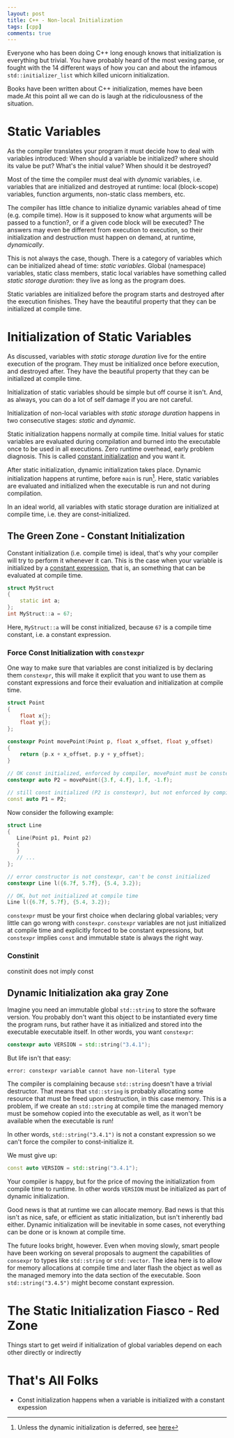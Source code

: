 ```yaml
---
layout: post
title: C++ - Non-local Initialization
tags: [cpp]
comments: true
---
```


Everyone who has been doing C++ long enough knows that
initialization is everything but trivial. You have probably heard of the
most vexing parse, or fought with the 14 different ways of how you can and
about the infamous `std::initializer_list` which killed unicorn
initialization.

Books have been written about C++ initialization, memes have been made.At
this point all we can do is laugh at the ridiculousness of the situation.

# Static Variables

As the compiler translates your program it must decide how to deal with
variables introduced: When should a variable be initialized? where
should its value be put? What's the initial value? When should it be
destroyed?

Most of the time the compiler must deal with _dynamic_ variables, i.e.
variables that are initialized and destroyed at runtime: local
(block-scope) variables, function arguments, non-static class members,
etc.

The compiler has little chance to initialize dynamic variables ahead of
time (e.g. compile time). How is it supposed to know what arguments will
be passed to a function?, or if a given code block will be executed? The answers may even be different from
execution to execution, so their initialization and destruction must
happen on demand, at runtime, _dynamically_.

This is not always the case, though. There is a category of variables
which can be initialized ahead of time: _static
variables_. Global (namespace) variables, static class members, static
local variables have something called _static storage duration_: they live
as long as the program does.

Static variables are initialized before the program starts and destroyed
after the execution finishes. They have the beautiful property that they
can be initialized at compile time.

# Initialization of Static Variables

As discussed, variables with _static storage duration_ live for the entire
execution of the program. They must be initialized once before execution,
and destroyed after. They have the beautiful property that they can be
initialized at compile time.

Initialization of static variables should be simple but off course it
isn't. And, as always, you can do a lot of self damage if you are not
careful.

Initialization of non-local variables with _static storage duration_
happens in two consecutive stages: _static_ and _dynamic_.

Static initialization happens normally at compile time. Initial
values for static variables are evaluated during compilation and burned
into the executable once to be used in all executions. Zero runtime
overhead, early problem diagnosis. This is called
[constant
initialization](https://en.cppreference.com/w/cpp/language/constant_initialization)
and you want it.

After static initialization, dynamic initialization takes place. Dynamic
initialization happens at runtime, before `main` is run[^1]. Here, static
variables are evaluated and initialized when the executable is run and not
during compilation.

In an ideal world, all variables with static storage duration are
initialized at compile time, i.e. they are const-initialized.

## The Green Zone - Constant Initialization

Constant initialization (i.e. compile time) is ideal, that's why your
compiler will try to perform it whenever it can.
This is the case when your variable is initialized by a [constant
expression](https://en.cppreference.com/w/cpp/language/constant_expression),
that is, an something that can be evaluated at compile time.

```cpp
struct MyStruct
{
    static int a;
};
int MyStruct::a = 67; 
```

Here, `MyStruct::a` will be const initialized, because `67` is a compile
time constant, i.e. a constant expression.

### Force Const Initialization with `constexpr`

One way to make sure that variables are const initialized is by
declaring them `constexpr`, this will make it explicit that you want to
use them as constant expressions and force their evaluation and
initialization at compile time.

```cpp
struct Point
{
    float x{};
    float y{};
};

constexpr Point movePoint(Point p, float x_offset, float y_offset)
{
    return {p.x + x_offset, p.y + y_offset};
}

// OK const initialized, enforced by compiler, movePoint must be constexpr
constexpr auto P2 = movePoint({3.f, 4.f}, 1.f, -1.f);

// still const initialized (P2 is constexpr), but not enforced by compiler
const auto P1 = P2;
```

Now consider the following example:

```cpp
struct Line
{
   Line(Point p1, Point p2)
   {
   }
   // ...
};

// error constructor is not constexpr, can't be const initialized
constexpr Line l({6.7f, 5.7f}, {5.4, 3.2});

// OK, but not initialized at compile time
Line l({6.7f, 5.7f}, {5.4, 3.2});
```

`constexpr` must be your first choice when declaring global variables;
very little can go wrong with `constexpr`. `constexpr` variables are not
just initialized at compile time and explicitly forced to be constant
expressions, but `constexpr` implies `const` and immutable state is always
the right way.

### Constinit


constinit does not imply const

## Dynamic Initialization aka gray Zone

Imagine you need an immutable global `std::string` to store the software
version. You probably don't want this object to be instantiated every time
the program runs, but rather have it as initialized and stored into the
executable executable itself. In other words, you want `constexpr`:

```cpp
constexpr auto VERSION = std::string("3.4.1");
```

But life isn't that easy:

```
error: constexpr variable cannot have non-literal type
```

The compiler is complaining because `std::string` doesn't have a trivial
destructor. That means that `std::string` is probably allocating some
resource that must be freed upon destruction, in this case memory. This is
a problem, if we create an `std::string` at compile time the managed
memory must be somehow copied into the executable as well, as it won't be
available when the executable is run!

In other words, `std::string("3.4.1")` is not a constant expression so we
can't force the compiler to const-initialize it.

We must give up:

```cpp
const auto VERSION = std::string("3.4.1");
```

Your compiler is happy, but for the price of moving the initialization
from compile time to runtime. In other words `VERSION` must be initialized
as part of dynamic initialization.

Good news is that at runtime we can allocate memory. Bad news is that this
isn't as nice, safe, or efficient as static initialization, but isn't
inherently bad either. Dynamic initialization will be inevitable in some
cases, not everything can be done or is known at compile time.

The future looks bright, however. Even when moving slowly, smart people
have been working on several proposals to augment the capabilities of
`consexpr` to types like `std::string` or `std::vector`. The idea here is
to allow for memory allocations at compile time and later flash the object
as well as the managed memory into the data section of the executable.
Soon `std::string("3.4.5")` might become constant expression.

# The Static Initialization Fiasco - Red Zone

Things start to get weird if initialization of global variables depend on
each other directly or indirectly


# That's All Folks

* Const initialization happens when a variable is initialized with
  a constant expession


[^1]: Unless the dynamic initialization is deferred, see [here](https://en.cppreference.com/w/cpp/language/initialization)
